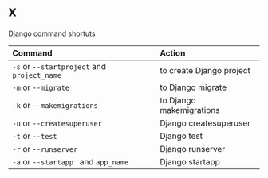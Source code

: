 # x

Django command shortuts

| Command     | Action     |
| :------------- | :------------- |
| `-s` or `--startproject` and `project_name`| to create Django project |
| `-m` or `--migrate` | to Django migrate |
| `-k` or `--makemigrations` | to Django makemigrations |
|`-u` or `--createsuperuser` |Django createsuperuser |
|`-t` or `--test` |Django test |
|`-r` or `--runserver` |Django runserver |
|`-a` or `--startapp ` and `app_name` |Django startapp |

